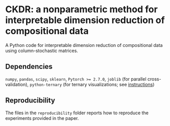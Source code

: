 # CKDR: a nonparametric method for interpretable dimension reduction of compositional data

A Python code for interpretable dimension reduction of compositional data using column-stochastic matrices. 

## Dependencies
`numpy`, `pandas`, `scipy`, `sklearn`, `Pytorch >= 2.7.0`, `joblib` (for parallel cross-validation), `python-ternary` (for ternary visualizations; see [instructions](https://github.com/marcharper/python-ternary))


## Reproducibility
The files in the `reproducibility` folder reports how to reproduce the experiments provided in the paper.